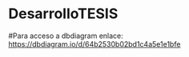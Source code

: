 # DesarrolloTESIS

#Para acceso a dbdiagram enlace: https://dbdiagram.io/d/64b2530b02bd1c4a5e1e1bfe
